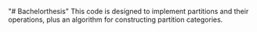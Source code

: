 "# Bachelorthesis" 
This code is designed to implement partitions and their operations, plus an algorithm for constructing partition categories.
